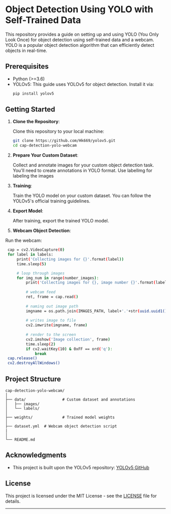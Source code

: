 # Object Detection Using YOLO with Self-Trained Data

This repository provides a guide on setting up and using YOLO (You Only Look Once) for object detection using self-trained data and a webcam. YOLO is a popular object detection algorithm that can efficiently detect objects in real-time.

## Prerequisites

- Python (>=3.6)
- YOLOv5: This guide uses YOLOv5 for object detection. Install it via:
  ```bash
  pip install yolov5
  ```

## Getting Started

1. **Clone the Repository**:

   Clone this repository to your local machine:

   ```bash
   git clone https://github.com/Hk669/yolov5.git
   cd cap-detection-yolo-webcam
   ```

2. **Prepare Your Custom Dataset**:

   Collect and annotate images for your custom object detection task. You'll need to create annotations in YOLO format.
   Use labelImg for labeling the images

3. **Training**:

   Train the YOLO model on your custom dataset. You can follow the YOLOv5's official training guidelines.

4. **Export Model**:

   After training, export the trained YOLO model.

5. **Webcam Object Detection**:

  Run the webcam:

   ```bash
    cap = cv2.VideoCapture(0)
    for label in labels:
        print('Collecting images for {}'.format(label))
        time.sleep(5)

        # loop through images
        for img_num in range(number_images):
            print('Collecting images for {}, image number {}'.format(label,img_num))
    
            # webcam feed
            ret, frame = cap.read()
    
            # naming out image path
            imgname = os.path.join(IMAGES_PATH, label+'.'+str(uuid.uuid1())+'.jpg')
    
            # writes image to file
            cv2.imwrite(imgname, frame)
            
            # render to the screen
            cv2.imshow('Image collection', frame)
            time.sleep(2)
            if cv2.waitKey(10) & 0xFF == ord('q'):
                break
    cap.release()
    cv2.destroyAllWindows()

   ```


## Project Structure

```
cap-detection-yolo-webcam/
│
├── data/                # Custom dataset and annotations
│   ├── images/
│   └── labels/
│
├── weights/             # Trained model weights
│
├── dataset.yml  # Webcam object detection script
|          
│
└── README.md
```

## Acknowledgments

- This project is built upon the YOLOv5 repository: [YOLOv5 GitHub](https://github.com/ultralytics/yolov5)

## License

This project is licensed under the MIT License - see the [LICENSE](LICENSE) file for details.

---
